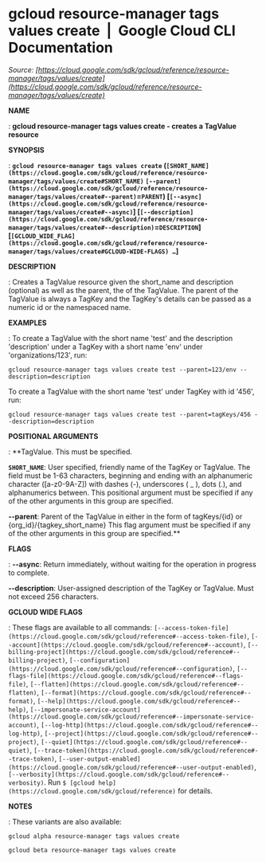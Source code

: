 # gcloud resource-manager tags values create  |  Google Cloud CLI Documentation

*Source: [https://cloud.google.com/sdk/gcloud/reference/resource-manager/tags/values/create](https://cloud.google.com/sdk/gcloud/reference/resource-manager/tags/values/create)*

**NAME**

: **gcloud resource-manager tags values create - creates a TagValue resource**

**SYNOPSIS**

: **`gcloud resource-manager tags values create` (`[SHORT_NAME](https://cloud.google.com/sdk/gcloud/reference/resource-manager/tags/values/create#SHORT_NAME)` `[--parent](https://cloud.google.com/sdk/gcloud/reference/resource-manager/tags/values/create#--parent)`=`PARENT`) [`[--async](https://cloud.google.com/sdk/gcloud/reference/resource-manager/tags/values/create#--async)`] [`[--description](https://cloud.google.com/sdk/gcloud/reference/resource-manager/tags/values/create#--description)`=`DESCRIPTION`] [`[GCLOUD_WIDE_FLAG](https://cloud.google.com/sdk/gcloud/reference/resource-manager/tags/values/create#GCLOUD-WIDE-FLAGS) …`]**

**DESCRIPTION**

: Creates a TagValue resource given the short_name and description (optional) as
well as the parent, the of the TagValue. The parent of the TagValue is always a
TagKey and the TagKey's details can be passed as a numeric id or the namespaced
name.

**EXAMPLES**

: To create a TagValue with the short name 'test' and the description
'description' under a TagKey with a short name 'env' under 'organizations/123',
run:

```
gcloud resource-manager tags values create test --parent=123/env --description=description
```

To create a TagValue with the short name 'test' under TagKey with id '456', run:

```
gcloud resource-manager tags values create test --parent=tagKeys/456 --description=description
```

**POSITIONAL ARGUMENTS**

: **TagValue.
This must be specified.

**`SHORT_NAME`**:
User specified, friendly name of the TagKey or TagValue. The field must be 1-63
characters, beginning and ending with an alphanumeric character ([a-z0-9A-Z])
with dashes (-), underscores ( _ ), dots (.), and alphanumerics between.
This positional argument must be specified if any of the other arguments in this
group are specified.

**--parent**:
Parent of the TagValue in either in the form of tagKeys/{id} or
{org_id}/{tagkey_short_name}
This flag argument must be specified if any of the other arguments in this group
are specified.**

**FLAGS**

: **--async**:
Return immediately, without waiting for the operation in progress to complete.

**--description**:
User-assigned description of the TagKey or TagValue. Must not exceed 256
characters.

**GCLOUD WIDE FLAGS**

: These flags are available to all commands: `[--access-token-file](https://cloud.google.com/sdk/gcloud/reference#--access-token-file)`,
`[--account](https://cloud.google.com/sdk/gcloud/reference#--account)`, `[--billing-project](https://cloud.google.com/sdk/gcloud/reference#--billing-project)`,
`[--configuration](https://cloud.google.com/sdk/gcloud/reference#--configuration)`,
`[--flags-file](https://cloud.google.com/sdk/gcloud/reference#--flags-file)`,
`[--flatten](https://cloud.google.com/sdk/gcloud/reference#--flatten)`, `[--format](https://cloud.google.com/sdk/gcloud/reference#--format)`, `[--help](https://cloud.google.com/sdk/gcloud/reference#--help)`, `[--impersonate-service-account](https://cloud.google.com/sdk/gcloud/reference#--impersonate-service-account)`,
`[--log-http](https://cloud.google.com/sdk/gcloud/reference#--log-http)`,
`[--project](https://cloud.google.com/sdk/gcloud/reference#--project)`, `[--quiet](https://cloud.google.com/sdk/gcloud/reference#--quiet)`, `[--trace-token](https://cloud.google.com/sdk/gcloud/reference#--trace-token)`, `[--user-output-enabled](https://cloud.google.com/sdk/gcloud/reference#--user-output-enabled)`,
`[--verbosity](https://cloud.google.com/sdk/gcloud/reference#--verbosity)`.
Run `$ [gcloud help](https://cloud.google.com/sdk/gcloud/reference)` for details.

**NOTES**

: These variants are also available:

```
gcloud alpha resource-manager tags values create
```

```
gcloud beta resource-manager tags values create
```